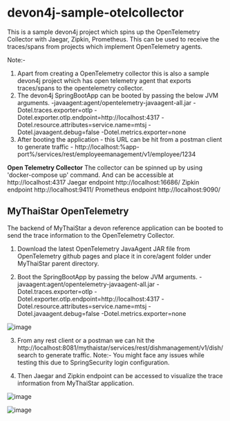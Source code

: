 # devon4j-sample-otelcollector
This is a sample devon4j project which spins up the OpenTelemetry Collector with Jaegar, Zipkin, Prometheus. This can be used to receive the traces/spans from projects which implement OpenTelemetry agents.

Note:-
1) Apart from creating a OpenTelemetry collector this is also a sample devon4j project which has open telemetry agent that exports traces/spans to the opentelemetry collector.
2) The devon4j SpringBootApp can be booted by passing the below JVM arguments.
-javaagent:agent/opentelemetry-javaagent-all.jar -Dotel.traces.exporter=otlp -Dotel.exporter.otlp.endpoint=http://localhost:4317 -Dotel.resource.attributes=service.name=mtsj -Dotel.javaagent.debug=false -Dotel.metrics.exporter=none
3) After booting the application - this URL can be hit from a postman client to generate traffic - http://localhost:%app-port%/services/rest/employeemanagement/v1/employee/1234

**Open Telemetry Collector**
The collector can be spinned up by using 'docker-compose up' command. And can be accessible at http://localhost:4317
Jaegar endpoint http://localhost:16686/
Zipkin endpoint http://localhost:9411/
Prometheus endpoint http://localhost:9090/

## MyThaiStar OpenTelemetry 

The backend of MyThaiStar a devon reference application can be booted to send the trace information to the OpenTelemetry Collector.

1. Download the latest OpenTelemetry JavaAgent JAR file from OpenTelemetry github pages and place it in core/agent folder under MyThaiStar parent directory.

2. Boot the SpringBootApp by passing the below JVM arguments.
-javaagent:agent/opentelemetry-javaagent-all.jar -Dotel.traces.exporter=otlp -Dotel.exporter.otlp.endpoint=http://localhost:4317 -Dotel.resource.attributes=service.name=mtsj -Dotel.javaagent.debug=false -Dotel.metrics.exporter=none

![image](https://user-images.githubusercontent.com/63033584/122231142-dca4a400-ced7-11eb-875e-0a61dcddb030.png)

3. From any rest client or a postman we can hit the http://localhost:8081/mythaistar/services/rest/dishmanagement/v1/dish/search to generate traffic.
Note:- You might face any issues while testing this due to SpringSecurity login configuration. 

4. Then Jaegar and Zipkin endpoint can be accessed to visualize the trace information from MyThaiStar application.

![image](https://user-images.githubusercontent.com/63033584/122234808-cc41f880-ceda-11eb-8813-d440ad6431bb.png)



![image](https://user-images.githubusercontent.com/63033584/122234896-de239b80-ceda-11eb-88dc-132443a40118.png)




